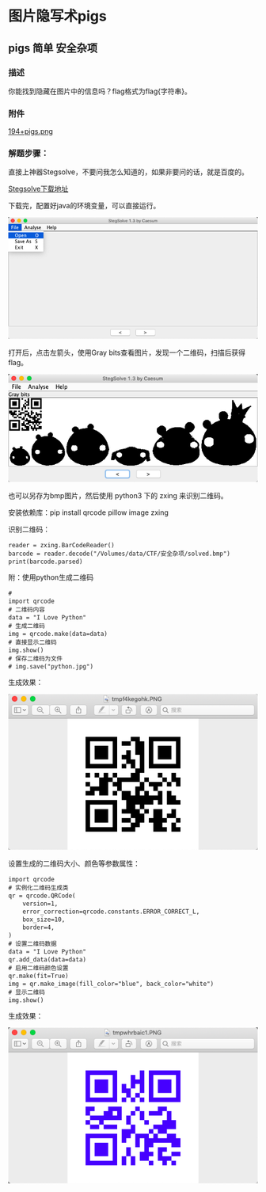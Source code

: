 # 图片隐写术pigs

## pigs 简单    安全杂项

### 描述    

你能找到隐藏在图片中的信息吗？flag格式为flag{字符串}。

### 附件

[194+pigs.png](file/194+pigs.png)

### 解题步骤：

直接上神器Stegsolve，不要问我怎么知道的，如果非要问的话，就是百度的。

[Stegsolve下载地址](http://www.caesum.com/handbook/Stegsolve.jar)

下载完，配置好java的环境变量，可以直接运行。

![](images/2019-12-28-18-29-41.png)

打开后，点击左箭头，使用Gray bits查看图片，发现一个二维码，扫描后获得flag。

![](images/2019-12-28-18-31-03.png)

也可以另存为bmp图片，然后使用 python3 下的 zxing 来识别二维码。

安装依赖库：pip install qrcode pillow image zxing

识别二维码：
```
reader = zxing.BarCodeReader()
barcode = reader.decode("/Volumes/data/CTF/安全杂项/solved.bmp")
print(barcode.parsed)
```

附：使用python生成二维码

```
#
import qrcode
# 二维码内容
data = "I Love Python"
# 生成二维码
img = qrcode.make(data=data)
# 直接显示二维码
img.show()
# 保存二维码为文件
# img.save("python.jpg")
```
生成效果：

![](images/2019-12-28-18-53-11.png)

设置生成的二维码大小、颜色等参数属性：
```
import qrcode
# 实例化二维码生成类
qr = qrcode.QRCode(
    version=1,
    error_correction=qrcode.constants.ERROR_CORRECT_L,
    box_size=10,
    border=4,
)
# 设置二维码数据
data = "I Love Python"
qr.add_data(data=data)
# 启用二维码颜色设置
qr.make(fit=True)
img = qr.make_image(fill_color="blue", back_color="white")
# 显示二维码
img.show()
```
生成效果：

![](images/2019-12-28-18-56-30.png)
